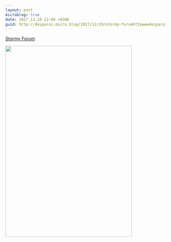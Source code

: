 ```yaml
---
layout: post
microblog: true
date: 2017-12-29 22:09 +0300
guid: http://desparoz.micro.blog/2017/12/29/stormy-forumhttpwwwdesparozcomstormyforum.html
---
```

[Stormy Forum](http://www.desparoz.com/2017/12/30/stormy-forum/)

<img src="http://desparoz.me/uploads/2017/a92f6941ca.jpg" width="397" height="600" />
